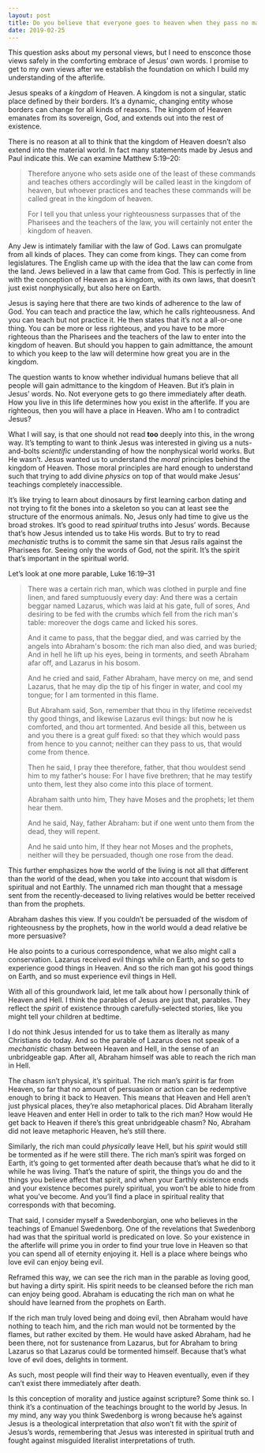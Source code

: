 ```yaml
---
layout: post
title: Do you believe that everyone goes to heaven when they pass no matter what?
date: 2019-02-25
---
```


<p>This question asks about my personal views, but I need to ensconce those views safely in the comforting embrace of Jesus’ own words. I promise to get to my own views after we establish the foundation on which I build my understanding of the afterlife.</p><p>Jesus speaks of a <i>kingdom</i> of Heaven. A kingdom is not a singular, static place defined by their borders. It’s a dynamic, changing entity whose borders can change for all kinds of reasons. The kingdom of Heaven emanates from its sovereign, God, and extends out into the rest of existence.</p><p>There is no reason at all to think that the kingdom of Heaven doesn’t also extend into the material world. In fact many statements made by Jesus and Paul indicate this. We can examine Matthew 5:19–20:</p><blockquote><p>Therefore anyone who sets aside one of the least of these commands and teaches others accordingly will be called least in the kingdom of heaven, but whoever practices and teaches these commands will be called great in the kingdom of heaven.</p><p>For I tell you that unless your righteousness surpasses that of the Pharisees and the teachers of the law, you will certainly not enter the kingdom of heaven.</p></blockquote><p>Any Jew is intimately familiar with the law of God. Laws can promulgate from all kinds of places. They can come from kings. They can come from legislatures. The English came up with the idea that the law can come from the land. Jews believed in a law that came from God. This is perfectly in line with the conception of Heaven as a kingdom, with its own laws, that doesn’t just exist nonphysically, but also here on Earth.</p><p>Jesus is saying here that there are two kinds of adherence to the law of God. You can teach and practice the law, which he calls righteousness. And you can teach but not practice it. He then states that it’s not a all-or-one thing. You can be more or less righteous, and you have to be more righteous than the Pharisees and the teachers of the law to enter into the kingdom of heaven. But should you happen to gain admittance, the amount to which you keep to the law will determine how great you are in the kingdom.</p><p>The question wants to know whether individual humans believe that all people will gain admittance to the kingdom of Heaven. But it’s plain in Jesus’ words. No. Not everyone gets to go there immediately after death. How you live in this life determines how you exist in the afterlife. If you are righteous, then you will have a place in Heaven. Who am I to contradict Jesus?</p><p>What I will say, is that one should not read <b>too</b> deeply into this, in the wrong way. It’s tempting to want to think Jesus was interested in giving us a nuts-and-bolts <i>scientific</i> understanding of how the nonphysical world works. But He wasn’t. Jesus wanted us to understand the <i>moral</i> principles behind the kingdom of Heaven. Those moral principles are hard enough to understand such that trying to add divine <i>physics</i> on top of that would make Jesus’ teachings completely inaccessible.</p><p>It’s like trying to learn about dinosaurs by first learning carbon dating and not trying to fit the bones into a skeleton so you can at least see the structure of the enormous animals. No, Jesus only had time to give us the broad strokes. It’s good to read <i>spiritual</i> truths into Jesus’ words. Because that’s how Jesus intended us to take His words. But to try to read <i>mechanistic</i> truths is to commit the same sin that Jesus rails against the Pharisees for. Seeing only the words of God, not the spirit. It’s the spirit that’s important in the spiritual world.</p><p>Let’s look at one more parable, Luke 16:19–31</p><blockquote><p>There was a certain rich man, which was clothed in purple and fine linen, and fared sumptuously every day: And there was a certain beggar named Lazarus, which was laid at his gate, full of sores, And desiring to be fed with the crumbs which fell from the rich man's table: moreover the dogs came and licked his sores.</p><p>And it came to pass, that the beggar died, and was carried by the angels into Abraham's bosom: the rich man also died, and was buried; And in hell he lift up his eyes, being in torments, and seeth Abraham afar off, and Lazarus in his bosom.</p><p>And he cried and said, Father Abraham, have mercy on me, and send Lazarus, that he may dip the tip of his finger in water, and cool my tongue; for I am tormented in this flame.</p><p>But Abraham said, Son, remember that thou in thy lifetime receivedst thy good things, and likewise Lazarus evil things: but now he is comforted, and thou art tormented. And beside all this, between us and you there is a great gulf fixed: so that they which would pass from hence to you cannot; neither can they pass to us, that would come from thence.</p><p>Then he said, I pray thee therefore, father, that thou wouldest send him to my father's house: For I have five brethren; that he may testify unto them, lest they also come into this place of torment.</p><p>Abraham saith unto him, They have Moses and the prophets; let them hear them.</p><p>And he said, Nay, father Abraham: but if one went unto them from the dead, they will repent.</p><p>And he said unto him, If they hear not Moses and the prophets, neither will they be persuaded, though one rose from the dead.</p></blockquote><p>This further emphasizes how the world of the living is not all that different than the world of the dead, when you take into account that wisdom is spiritual and not Earthly. The unnamed rich man thought that a message sent from the recently-deceased to living relatives would be better received than from the prophets.</p><p>Abraham dashes this view. If you couldn’t be persuaded of the wisdom of righteousness by the prophets, how in the world would a dead relative be more persuasive?</p><p>He also points to a curious correspondence, what we also might call a conservation. Lazarus received evil things while on Earth, and so gets to experience good things in Heaven. And so the rich man got his good things on Earth, and so must experience evil things in Hell.</p><p>With all of this groundwork laid, let me talk about how I personally think of Heaven and Hell. I think the parables of Jesus are just that, parables. They reflect the <i>spirit</i> of existence through carefully-selected stories, like you might tell your children at bedtime.</p><p>I do not think Jesus intended for us to take them as literally as many Christians do today. And so the parable of Lazarus does not speak of a <i>mechanistic</i> chasm between Heaven and Hell, in the sense of an unbridgeable gap. After all, Abraham himself was able to reach the rich man in Hell.</p><p>The chasm isn’t physical, it’s spiritual. The rich man’s <i>spirit</i> is far from Heaven, so far that no amount of persuasion or action can be redemptive enough to bring it back to Heaven. This means that Heaven and Hell aren’t just physical places, they’re also metaphorical places. Did Abraham literally leave Heaven and enter Hell in order to talk to the rich man? How would He get back to Heaven if there’s this great unbridgeable chasm? No, Abraham did not leave metaphoric Heaven, he’s still there.</p><p>Similarly, the rich man could <i>physically</i> leave Hell, but his <i>spirit</i> would still be tormented as if he were still there. The rich man’s spirit was forged on Earth, it’s going to get tormented after death because that’s what he did to it while he was living. That’s the nature of spirit, the things you do and the things you believe affect that spirit, and when your Earthly existence ends and your existence becomes purely spiritual, you won’t be able to hide from what you’ve become. And you’ll find a place in spiritual reality that corresponds with that becoming.</p><p>That said, I consider myself a Swedenborgian, one who believes in the teachings of Emanuel Swedenborg. One of the revelations that Swedenborg had was that the spiritual world is predicated on love. So your existence in the afterlife will prime you in order to find your true love in Heaven so that you can spend all of eternity enjoying it. Hell is a place where beings who love evil can enjoy being evil.</p><p>Reframed this way, we can see the rich man in the parable as loving good, but having a dirty spirit. His spirit needs to be cleansed before the rich man can enjoy being good. Abraham is educating the rich man on what he should have learned from the prophets on Earth.</p><p>If the rich man truly loved being and doing evil, then Abraham would have nothing to teach him, and the rich man would not be tormented by the flames, but rather excited by them. He would have asked Abraham, had he been there, not for sustenance from Lazarus, but for Abraham to bring Lazarus so that Lazarus could be tormented himself. Because that’s what love of evil does, delights in torment.</p><p>As such, most people will find their way to Heaven eventually, even if they can’t exist there immediately after death.</p><p>Is this conception of morality and justice against scripture? Some think so. I think it’s a continuation of the teachings brought to the world by Jesus. In my mind, any way you think Swedenborg is wrong because he’s against Jesus is a theological interpretation that <i>also</i> won’t fit with the <i>spirit</i> of Jesus’s words, remembering that Jesus was interested in spiritual truth and fought against misguided literalist interpretations of truth.</p>

